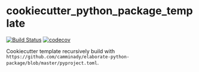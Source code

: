 # cookiecutter_python_package_template
[![Build Status](https://github.com/camminady/cookiecutter_python_package_template/workflows/test/badge.svg?branch=main&event=push)](https://github.com/camminady/cookiecutter_python_package_template/actions)
[![codecov](https://codecov.io/gh/camminady/cookiecutter_python_package_template/branch/master/graph/badge.svg?token=1GqlKezIW4)](https://codecov.io/gh/camminady/cookiecutter_python_package_template)


Cookiecutter template recursively build with `https://github.com/camminady/elaborate-python-package/blob/master/pyproject.toml`. 

